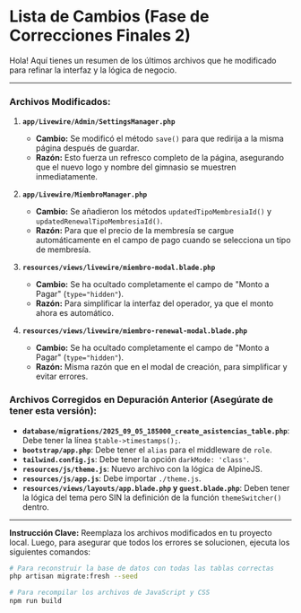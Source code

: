 # Lista de Cambios (Fase de Correcciones Finales 2)

Hola! Aquí tienes un resumen de los últimos archivos que he modificado para refinar la interfaz y la lógica de negocio.

---

### Archivos Modificados:

1.  **`app/Livewire/Admin/SettingsManager.php`**
    *   **Cambio:** Se modificó el método `save()` para que redirija a la misma página después de guardar.
    *   **Razón:** Esto fuerza un refresco completo de la página, asegurando que el nuevo logo y nombre del gimnasio se muestren inmediatamente.

2.  **`app/Livewire/MiembroManager.php`**
    *   **Cambio:** Se añadieron los métodos `updatedTipoMembresiaId()` y `updatedRenewalTipoMembresiaId()`.
    *   **Razón:** Para que el precio de la membresía se cargue automáticamente en el campo de pago cuando se selecciona un tipo de membresía.

3.  **`resources/views/livewire/miembro-modal.blade.php`**
    *   **Cambio:** Se ha ocultado completamente el campo de "Monto a Pagar" (`type="hidden"`).
    *   **Razón:** Para simplificar la interfaz del operador, ya que el monto ahora es automático.

4.  **`resources/views/livewire/miembro-renewal-modal.blade.php`**
    *   **Cambio:** Se ha ocultado completamente el campo de "Monto a Pagar" (`type="hidden"`).
    *   **Razón:** Misma razón que en el modal de creación, para simplificar y evitar errores.

### Archivos Corregidos en Depuración Anterior (Asegúrate de tener esta versión):

*   **`database/migrations/2025_09_05_185000_create_asistencias_table.php`**: Debe tener la línea `$table->timestamps();`.
*   **`bootstrap/app.php`**: Debe tener el `alias` para el middleware de `role`.
*   **`tailwind.config.js`**: Debe tener la opción `darkMode: 'class'`.
*   **`resources/js/theme.js`**: Nuevo archivo con la lógica de AlpineJS.
*   **`resources/js/app.js`**: Debe importar `./theme.js`.
*   **`resources/views/layouts/app.blade.php` y `guest.blade.php`**: Deben tener la lógica del tema pero SIN la definición de la función `themeSwitcher()` dentro.

---

**Instrucción Clave:** Reemplaza los archivos modificados en tu proyecto local. Luego, para asegurar que todos los errores se solucionen, ejecuta los siguientes comandos:

```bash
# Para reconstruir la base de datos con todas las tablas correctas
php artisan migrate:fresh --seed

# Para recompilar los archivos de JavaScript y CSS
npm run build
```
